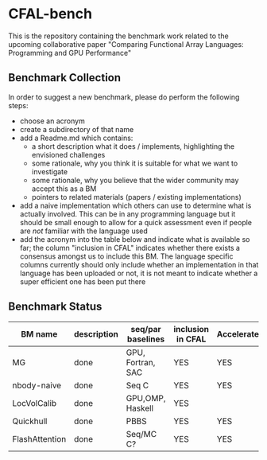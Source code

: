 # CFAL-bench

This is the repository containing the benchmark work related to the upcoming collaborative paper "Comparing Functional Array Languages: Programming and GPU Performance"


## Benchmark Collection

In order to suggest a new benchmark, please do perform the following steps:

* choose an acronym
* create a subdirectory of that name
* add a Readme.md which contains:
   * a short description what it does / implements, highlighting the envisioned challenges
   * some rationale, why you think it is suitable for what we want to investigate
   * some rationale, why you believe that the wider community may accept this as a BM
   * pointers to related materials (papers / existing implementations)
* add a naive implementation which others can use to determine what is actually involved.
  This can be in any programming language but it should be small enough to allow for a quick
  assessment even if people are *not* familiar with the language used
* add the acronym into the table below and indicate what is available so far; the column "inclusion in CFAL"
  indicates whether there exists a consensus amongst us to include this BM. The language specific columns
  currently should only include whether an implementation in that language has been uploaded or not, it is not meant
  to indicate whether a super efficient one has been put there

## Benchmark Status

| BM name     | description | seq/par baselines | inclusion in CFAL   | Accelerate | APL | DaCe   | Futhark | SaC |
| ----------- | ----------- | ----------------- | ------------------- | ---------- | --- | ------ | ------- | --- |
| MG          | done        | GPU, Fortran, SAC | YES                 | YES        | YES | YES    | YES     | YES |
| nbody-naive | done        | Seq C             | YES                 | YES        | YES | YES    | YES     | YES |
| LocVolCalib | done        | GPU,OMP, Haskell  | YES                 |            | YES | Almost | YES     | YES |
| Quickhull   | done        | PBBS             | YES                 | YES        | YES |        | YES     | Multiple |
| FlashAttention | done     | Seq/MC C?         | YES                 | YES        | YES | YES    |         | YES |

